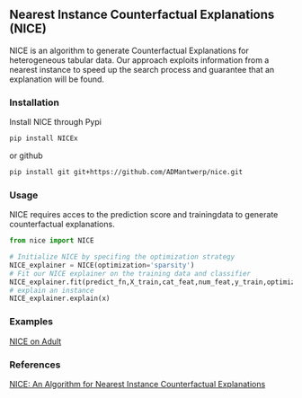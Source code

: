 ## Nearest Instance Counterfactual Explanations (NICE)

NICE is an algorithm to generate Counterfactual Explanations for heterogeneous tabular data. Our approach exploits 
information from a nearest instance to speed up the search process and guarantee that an explanation will be found.

### Installation

Install NICE through Pypi

```bash
pip install NICEx
```

or github

```bash
pip install git git+https://github.com/ADMantwerp/nice.git 
```

### Usage

NICE requires acces to the prediction score and trainingdata to generate counterfactual explanations.
```python
from nice import NICE

# Initialize NICE by specifing the optimization strategy
NICE_explainer = NICE(optimization='sparsity')
# Fit our NICE explainer on the training data and classifier
NICE_explainer.fit(predict_fn,X_train,cat_feat,num_feat,y_train,optimization='sparsity')
# explain an instance
NICE_explainer.explain(x)
```

### Examples
 [NICE on Adult](https://github.com/DBrughmans/NICE/blob/master/examples/NICE_adult.ipynb)
 
### References
[NICE: An Algorithm for Nearest Instance Counterfactual Explanations](https://arxiv.org/abs/2104.07411)
